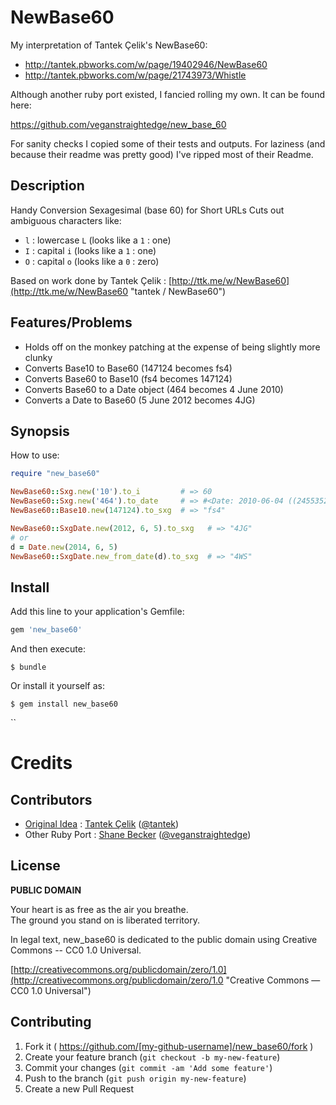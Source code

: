 # NewBase60

My interpretation of Tantek Çelik's NewBase60:

* http://tantek.pbworks.com/w/page/19402946/NewBase60
* http://tantek.pbworks.com/w/page/21743973/Whistle

Although another ruby port existed, I fancied rolling my own.
It can be found here:

https://github.com/veganstraightedge/new_base_60

For sanity checks I copied some of their tests and outputs. For laziness (and because their readme was pretty good) I've ripped most of their Readme.

## Description

Handy Conversion Sexagesimal (base 60) for Short URLs
Cuts out ambiguous characters like:

* `l` : lowercase `L` (looks like a `1` : one)
* `I` : capital   `i` (looks like a `1` : one)
* `O` : capital   `o` (looks like a `0` : zero)

Based on work done by Tantek Çelik : [http://ttk.me/w/NewBase60](http://ttk.me/w/NewBase60 "tantek / NewBase60")

## Features/Problems

* Holds off on the monkey patching at the expense of being slightly more clunky
* Converts Base10 to Base60 (147124 becomes fs4)
* Converts Base60 to Base10 (fs4 becomes 147124)
* Converts Base60 to a Date object (464 becomes 4 June 2010)
* Converts a Date to Base60 (5 June 2012 becomes 4JG)

## Synopsis

How to use:

```ruby
require "new_base60"

NewBase60::Sxg.new('10').to_i         # => 60
NewBase60::Sxg.new('464').to_date     # => #<Date: 2010-06-04 ((2455352j,0s,0n),+0s,2299161j)>
NewBase60::Base10.new(147124).to_sxg  # => "fs4"

NewBase60::SxgDate.new(2012, 6, 5).to_sxg   # => "4JG"
# or
d = Date.new(2014, 6, 5)
NewBase60::SxgDate.new_from_date(d).to_sxg  # => "4WS"
```

## Install

Add this line to your application's Gemfile:

```ruby
gem 'new_base60'
```

And then execute:

    $ bundle

Or install it yourself as:

    $ gem install new_base60
``

# Credits
## Contributors

* [Original Idea](http://tantek.com/w/NewBase60 "tantek / NewBase60") : [Tantek Çelik](http://tantek.com "tantek.com") ([@tantek](https://github.com/tantek))
* Other Ruby Port : [Shane Becker](http://iamshane.com "I&#x27;m Shane Becker") ([@veganstraightedge](https://github.com/veganstraightedge))

## License

**PUBLIC DOMAIN**

Your heart is as free as the air you breathe. <br>
The ground you stand on is liberated territory.

In legal text, new_base60 is dedicated to the public domain
using Creative Commons -- CC0 1.0 Universal.

[http://creativecommons.org/publicdomain/zero/1.0](http://creativecommons.org/publicdomain/zero/1.0 "Creative Commons &mdash; CC0 1.0 Universal")

## Contributing

1. Fork it ( https://github.com/[my-github-username]/new_base60/fork )
2. Create your feature branch (`git checkout -b my-new-feature`)
3. Commit your changes (`git commit -am 'Add some feature'`)
4. Push to the branch (`git push origin my-new-feature`)
5. Create a new Pull Request

